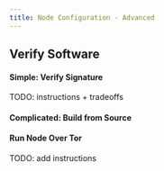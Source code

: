 ```yaml
---
title: Node Configuration - Advanced
---
```


## Verify Software

#### Simple: Verify Signature
TODO: instructions + tradeoffs

#### Complicated: Build from Source

#### Run Node Over Tor
TODO: add instructions
